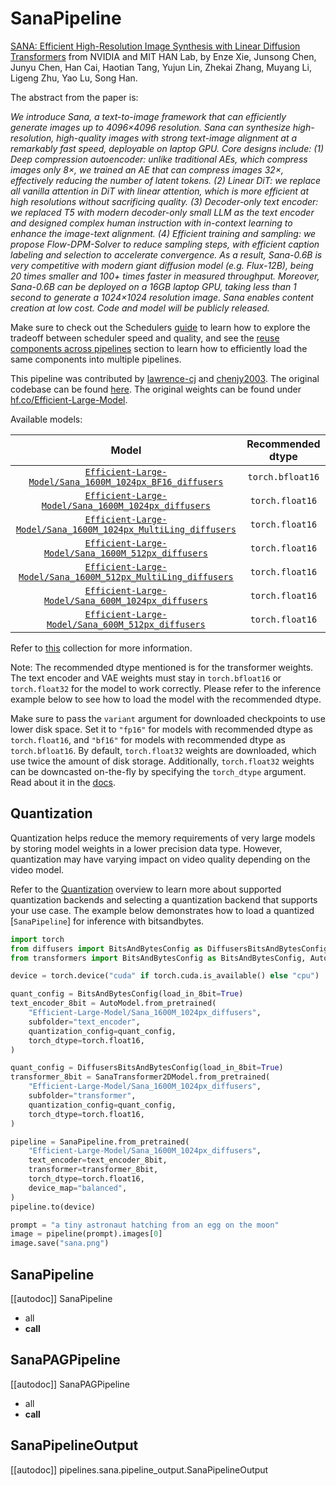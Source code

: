 <!-- Copyright 2024 The HuggingFace Team. All rights reserved.
#
# Licensed under the Apache License, Version 2.0 (the "License");
# you may not use this file except in compliance with the License.
# You may obtain a copy of the License at
#
#     http://www.apache.org/licenses/LICENSE-2.0
#
# Unless required by applicable law or agreed to in writing, software
# distributed under the License is distributed on an "AS IS" BASIS,
# WITHOUT WARRANTIES OR CONDITIONS OF ANY KIND, either express or implied.
# See the License for the specific language governing permissions and
# limitations under the License. -->

# SanaPipeline

[SANA: Efficient High-Resolution Image Synthesis with Linear Diffusion Transformers](https://huggingface.co/papers/2410.10629) from NVIDIA and MIT HAN Lab, by Enze Xie, Junsong Chen, Junyu Chen, Han Cai, Haotian Tang, Yujun Lin, Zhekai Zhang, Muyang Li, Ligeng Zhu, Yao Lu, Song Han.

The abstract from the paper is:

*We introduce Sana, a text-to-image framework that can efficiently generate images up to 4096×4096 resolution. Sana can synthesize high-resolution, high-quality images with strong text-image alignment at a remarkably fast speed, deployable on laptop GPU. Core designs include: (1) Deep compression autoencoder: unlike traditional AEs, which compress images only 8×, we trained an AE that can compress images 32×, effectively reducing the number of latent tokens. (2) Linear DiT: we replace all vanilla attention in DiT with linear attention, which is more efficient at high resolutions without sacrificing quality. (3) Decoder-only text encoder: we replaced T5 with modern decoder-only small LLM as the text encoder and designed complex human instruction with in-context learning to enhance the image-text alignment. (4) Efficient training and sampling: we propose Flow-DPM-Solver to reduce sampling steps, with efficient caption labeling and selection to accelerate convergence. As a result, Sana-0.6B is very competitive with modern giant diffusion model (e.g. Flux-12B), being 20 times smaller and 100+ times faster in measured throughput. Moreover, Sana-0.6B can be deployed on a 16GB laptop GPU, taking less than 1 second to generate a 1024×1024 resolution image. Sana enables content creation at low cost. Code and model will be publicly released.*

<Tip>

Make sure to check out the Schedulers [guide](../../using-diffusers/schedulers) to learn how to explore the tradeoff between scheduler speed and quality, and see the [reuse components across pipelines](../../using-diffusers/loading#reuse-a-pipeline) section to learn how to efficiently load the same components into multiple pipelines.

</Tip>

This pipeline was contributed by [lawrence-cj](https://github.com/lawrence-cj) and [chenjy2003](https://github.com/chenjy2003). The original codebase can be found [here](https://github.com/NVlabs/Sana). The original weights can be found under [hf.co/Efficient-Large-Model](https://huggingface.co/Efficient-Large-Model).

Available models:

| Model | Recommended dtype |
|:-----:|:-----------------:|
| [`Efficient-Large-Model/Sana_1600M_1024px_BF16_diffusers`](https://huggingface.co/Efficient-Large-Model/Sana_1600M_1024px_BF16_diffusers) | `torch.bfloat16` |
| [`Efficient-Large-Model/Sana_1600M_1024px_diffusers`](https://huggingface.co/Efficient-Large-Model/Sana_1600M_1024px_diffusers) | `torch.float16` |
| [`Efficient-Large-Model/Sana_1600M_1024px_MultiLing_diffusers`](https://huggingface.co/Efficient-Large-Model/Sana_1600M_1024px_MultiLing_diffusers) | `torch.float16` |
| [`Efficient-Large-Model/Sana_1600M_512px_diffusers`](https://huggingface.co/Efficient-Large-Model/Sana_1600M_512px_diffusers) | `torch.float16` |
| [`Efficient-Large-Model/Sana_1600M_512px_MultiLing_diffusers`](https://huggingface.co/Efficient-Large-Model/Sana_1600M_512px_MultiLing_diffusers) | `torch.float16` |
| [`Efficient-Large-Model/Sana_600M_1024px_diffusers`](https://huggingface.co/Efficient-Large-Model/Sana_600M_1024px_diffusers) | `torch.float16` |
| [`Efficient-Large-Model/Sana_600M_512px_diffusers`](https://huggingface.co/Efficient-Large-Model/Sana_600M_512px_diffusers) | `torch.float16` |

Refer to [this](https://huggingface.co/collections/Efficient-Large-Model/sana-673efba2a57ed99843f11f9e) collection for more information.

Note: The recommended dtype mentioned is for the transformer weights. The text encoder and VAE weights must stay in `torch.bfloat16` or `torch.float32` for the model to work correctly. Please refer to the inference example below to see how to load the model with the recommended dtype.

<Tip>

Make sure to pass the `variant` argument for downloaded checkpoints to use lower disk space. Set it to `"fp16"` for models with recommended dtype as `torch.float16`, and `"bf16"` for models with recommended dtype as `torch.bfloat16`. By default, `torch.float32` weights are downloaded, which use twice the amount of disk storage. Additionally, `torch.float32` weights can be downcasted on-the-fly by specifying the `torch_dtype` argument. Read about it in the [docs](https://huggingface.co/docs/diffusers/v0.31.0/en/api/pipelines/overview#diffusers.DiffusionPipeline.from_pretrained).

</Tip>

## Quantization

Quantization helps reduce the memory requirements of very large models by storing model weights in a lower precision data type. However, quantization may have varying impact on video quality depending on the video model.

Refer to the [Quantization](../../quantization/overview) overview to learn more about supported quantization backends and selecting a quantization backend that supports your use case. The example below demonstrates how to load a quantized \[`SanaPipeline`\] for inference with bitsandbytes.

```py
import torch
from diffusers import BitsAndBytesConfig as DiffusersBitsAndBytesConfig, SanaTransformer2DModel, SanaPipeline
from transformers import BitsAndBytesConfig as BitsAndBytesConfig, AutoModel

device = torch.device("cuda" if torch.cuda.is_available() else "cpu")

quant_config = BitsAndBytesConfig(load_in_8bit=True)
text_encoder_8bit = AutoModel.from_pretrained(
    "Efficient-Large-Model/Sana_1600M_1024px_diffusers",
    subfolder="text_encoder",
    quantization_config=quant_config,
    torch_dtype=torch.float16,
)

quant_config = DiffusersBitsAndBytesConfig(load_in_8bit=True)
transformer_8bit = SanaTransformer2DModel.from_pretrained(
    "Efficient-Large-Model/Sana_1600M_1024px_diffusers",
    subfolder="transformer",
    quantization_config=quant_config,
    torch_dtype=torch.float16,
)

pipeline = SanaPipeline.from_pretrained(
    "Efficient-Large-Model/Sana_1600M_1024px_diffusers",
    text_encoder=text_encoder_8bit,
    transformer=transformer_8bit,
    torch_dtype=torch.float16,
    device_map="balanced",
)
pipeline.to(device)

prompt = "a tiny astronaut hatching from an egg on the moon"
image = pipeline(prompt).images[0]
image.save("sana.png")
```

## SanaPipeline

\[\[autodoc\]\] SanaPipeline

- all
- __call__

## SanaPAGPipeline

\[\[autodoc\]\] SanaPAGPipeline

- all
- __call__

## SanaPipelineOutput

\[\[autodoc\]\] pipelines.sana.pipeline_output.SanaPipelineOutput

